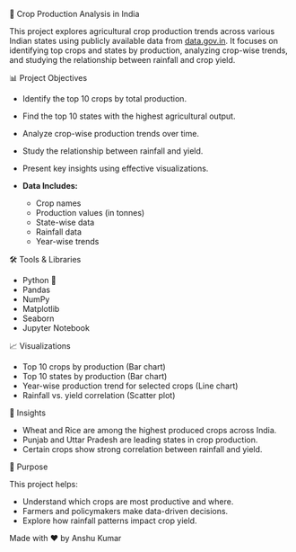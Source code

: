 
🌾 Crop Production Analysis in India

This project explores agricultural crop production trends across various Indian states using publicly available data from [data.gov.in](https://data.gov.in/). It focuses on identifying top crops and states by production, analyzing crop-wise trends, and studying the relationship between rainfall and crop yield.

📊 Project Objectives

- Identify the top 10 crops by total production.
- Find the top 10 states with the highest agricultural output.
- Analyze crop-wise production trends over time.
- Study the relationship between rainfall and yield.
- Present key insights using effective visualizations.


- **Data Includes:**
  - Crop names
  - Production values (in tonnes)
  - State-wise data
  - Rainfall data
  - Year-wise trends

🛠️ Tools & Libraries

- Python 🐍
- Pandas
- NumPy
- Matplotlib
- Seaborn
- Jupyter Notebook

 📈 Visualizations

- Top 10 crops by production (Bar chart)
- Top 10 states by production (Bar chart)
- Year-wise production trend for selected crops (Line chart)
- Rainfall vs. yield correlation (Scatter plot)

🧠 Insights

- Wheat and Rice are among the highest produced crops across India.
- Punjab and Uttar Pradesh are leading states in crop production.
- Certain crops show strong correlation between rainfall and yield.

 📌 Purpose

This project helps:
- Understand which crops are most productive and where.
- Farmers and policymakers make data-driven decisions.
- Explore how rainfall patterns impact crop yield.



Made with ❤️ by Anshu Kumar
